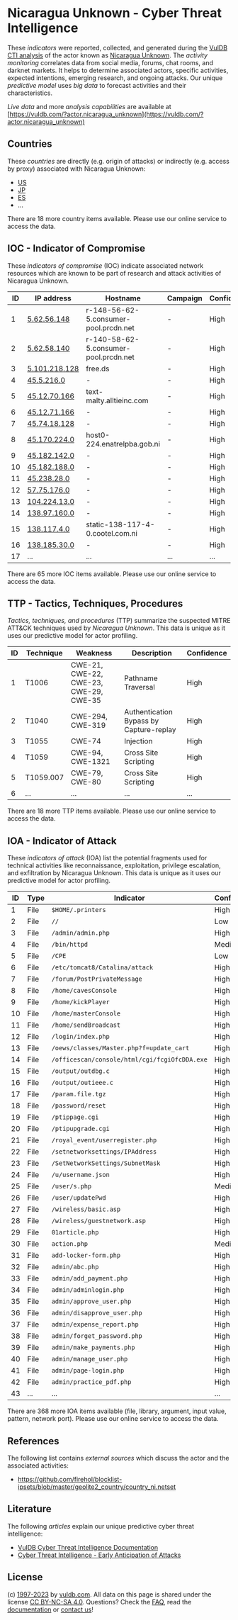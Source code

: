 # Nicaragua Unknown - Cyber Threat Intelligence

These _indicators_ were reported, collected, and generated during the [VulDB CTI analysis](https://vuldb.com/?kb.cti) of the actor known as [Nicaragua Unknown](https://vuldb.com/?actor.nicaragua_unknown). The _activity monitoring_ correlates data from social media, forums, chat rooms, and darknet markets. It helps to determine associated actors, specific activities, expected intentions, emerging research, and ongoing attacks. Our unique _predictive model_ uses _big data_ to forecast activities and their characteristics.

_Live data_ and more _analysis capabilities_ are available at [https://vuldb.com/?actor.nicaragua_unknown](https://vuldb.com/?actor.nicaragua_unknown)

## Countries

These _countries_ are directly (e.g. origin of attacks) or indirectly (e.g. access by proxy) associated with Nicaragua Unknown:

* [US](https://vuldb.com/?country.us)
* [JP](https://vuldb.com/?country.jp)
* [ES](https://vuldb.com/?country.es)
* ...

There are 18 more country items available. Please use our online service to access the data.

## IOC - Indicator of Compromise

These _indicators of compromise_ (IOC) indicate associated network resources which are known to be part of research and attack activities of Nicaragua Unknown.

ID | IP address | Hostname | Campaign | Confidence
-- | ---------- | -------- | -------- | ----------
1 | [5.62.56.148](https://vuldb.com/?ip.5.62.56.148) | r-148-56-62-5.consumer-pool.prcdn.net | - | High
2 | [5.62.58.140](https://vuldb.com/?ip.5.62.58.140) | r-140-58-62-5.consumer-pool.prcdn.net | - | High
3 | [5.101.218.128](https://vuldb.com/?ip.5.101.218.128) | free.ds | - | High
4 | [45.5.216.0](https://vuldb.com/?ip.45.5.216.0) | - | - | High
5 | [45.12.70.166](https://vuldb.com/?ip.45.12.70.166) | text-malty.alltieinc.com | - | High
6 | [45.12.71.166](https://vuldb.com/?ip.45.12.71.166) | - | - | High
7 | [45.74.18.128](https://vuldb.com/?ip.45.74.18.128) | - | - | High
8 | [45.170.224.0](https://vuldb.com/?ip.45.170.224.0) | host0-224.enatrelpba.gob.ni | - | High
9 | [45.182.142.0](https://vuldb.com/?ip.45.182.142.0) | - | - | High
10 | [45.182.188.0](https://vuldb.com/?ip.45.182.188.0) | - | - | High
11 | [45.238.28.0](https://vuldb.com/?ip.45.238.28.0) | - | - | High
12 | [57.75.176.0](https://vuldb.com/?ip.57.75.176.0) | - | - | High
13 | [104.224.13.0](https://vuldb.com/?ip.104.224.13.0) | - | - | High
14 | [138.97.160.0](https://vuldb.com/?ip.138.97.160.0) | - | - | High
15 | [138.117.4.0](https://vuldb.com/?ip.138.117.4.0) | static-138-117-4-0.cootel.com.ni | - | High
16 | [138.185.30.0](https://vuldb.com/?ip.138.185.30.0) | - | - | High
17 | ... | ... | ... | ...

There are 65 more IOC items available. Please use our online service to access the data.

## TTP - Tactics, Techniques, Procedures

_Tactics, techniques, and procedures_ (TTP) summarize the suspected MITRE ATT&CK techniques used by _Nicaragua Unknown_. This data is unique as it uses our predictive model for actor profiling.

ID | Technique | Weakness | Description | Confidence
-- | --------- | -------- | ----------- | ----------
1 | T1006 | CWE-21, CWE-22, CWE-23, CWE-29, CWE-35 | Pathname Traversal | High
2 | T1040 | CWE-294, CWE-319 | Authentication Bypass by Capture-replay | High
3 | T1055 | CWE-74 | Injection | High
4 | T1059 | CWE-94, CWE-1321 | Cross Site Scripting | High
5 | T1059.007 | CWE-79, CWE-80 | Cross Site Scripting | High
6 | ... | ... | ... | ...

There are 18 more TTP items available. Please use our online service to access the data.

## IOA - Indicator of Attack

These _indicators of attack_ (IOA) list the potential fragments used for technical activities like reconnaissance, exploitation, privilege escalation, and exfiltration by Nicaragua Unknown. This data is unique as it uses our predictive model for actor profiling.

ID | Type | Indicator | Confidence
-- | ---- | --------- | ----------
1 | File | `$HOME/.printers` | High
2 | File | `//` | Low
3 | File | `/admin/admin.php` | High
4 | File | `/bin/httpd` | Medium
5 | File | `/CPE` | Low
6 | File | `/etc/tomcat8/Catalina/attack` | High
7 | File | `/forum/PostPrivateMessage` | High
8 | File | `/home/cavesConsole` | High
9 | File | `/home/kickPlayer` | High
10 | File | `/home/masterConsole` | High
11 | File | `/home/sendBroadcast` | High
12 | File | `/login/index.php` | High
13 | File | `/oews/classes/Master.php?f=update_cart` | High
14 | File | `/officescan/console/html/cgi/fcgiOfcDDA.exe` | High
15 | File | `/output/outdbg.c` | High
16 | File | `/output/outieee.c` | High
17 | File | `/param.file.tgz` | High
18 | File | `/password/reset` | High
19 | File | `/ptippage.cgi` | High
20 | File | `/ptipupgrade.cgi` | High
21 | File | `/royal_event/userregister.php` | High
22 | File | `/setnetworksettings/IPAddress` | High
23 | File | `/SetNetworkSettings/SubnetMask` | High
24 | File | `/u/username.json` | High
25 | File | `/user/s.php` | Medium
26 | File | `/user/updatePwd` | High
27 | File | `/wireless/basic.asp` | High
28 | File | `/wireless/guestnetwork.asp` | High
29 | File | `01article.php` | High
30 | File | `action.php` | Medium
31 | File | `add-locker-form.php` | High
32 | File | `admin/abc.php` | High
33 | File | `admin/add_payment.php` | High
34 | File | `admin/adminlogin.php` | High
35 | File | `admin/approve_user.php` | High
36 | File | `admin/disapprove_user.php` | High
37 | File | `admin/expense_report.php` | High
38 | File | `admin/forget_password.php` | High
39 | File | `admin/make_payments.php` | High
40 | File | `admin/manage_user.php` | High
41 | File | `admin/page-login.php` | High
42 | File | `admin/practice_pdf.php` | High
43 | ... | ... | ...

There are 368 more IOA items available (file, library, argument, input value, pattern, network port). Please use our online service to access the data.

## References

The following list contains _external sources_ which discuss the actor and the associated activities:

* https://github.com/firehol/blocklist-ipsets/blob/master/geolite2_country/country_ni.netset

## Literature

The following _articles_ explain our unique predictive cyber threat intelligence:

* [VulDB Cyber Threat Intelligence Documentation](https://vuldb.com/?kb.cti)
* [Cyber Threat Intelligence - Early Anticipation of Attacks](https://www.scip.ch/en/?labs.20201022)

## License

(c) [1997-2023](https://vuldb.com/?kb.changelog) by [vuldb.com](https://vuldb.com/?kb.about). All data on this page is shared under the license [CC BY-NC-SA 4.0](https://creativecommons.org/licenses/by-nc-sa/4.0/). Questions? Check the [FAQ](https://vuldb.com/?kb.faq), read the [documentation](https://vuldb.com/?kb) or [contact us](https://vuldb.com/?contact)!
